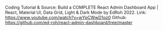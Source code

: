 Coding Tutorial & Source: Build a COMPLETE React Admin Dashboard App | React, Material UI, Data Grid, Light & Dark Mode by EdRoh 2022.
Link: https://www.youtube.com/watch?v=wYpCWwD1oz0
Github: https://github.com/ed-roh/react-admin-dashboard/tree/master

